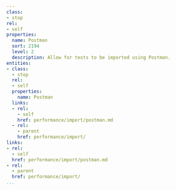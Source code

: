 ```yaml
---
class:
- stop
rel:
- self
properties:
  name: Postman
  sort: 2194
  level: 2
  description: Allow for tests to be imported using Postman.
entities:
- class:
  - stop
  rel:
  - self
  properties:
    name: Postman
  links:
  - rel:
    - self
    href: performance/import/postman.md
  - rel:
    - parent
    href: performance/import/
links:
- rel:
  - self
  href: performance/import/postman.md
- rel:
  - parent
  href: performance/import/
...
```

